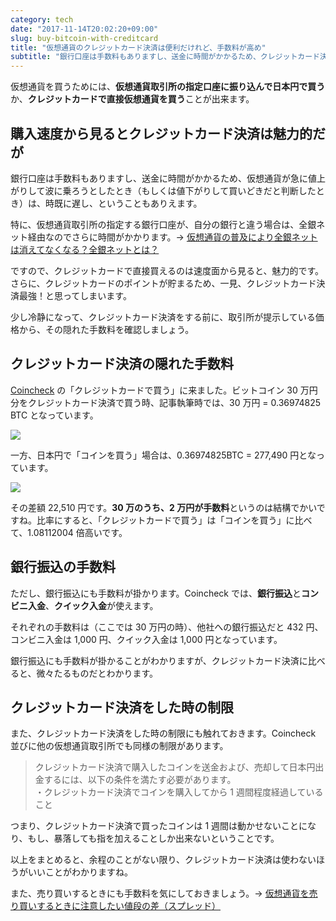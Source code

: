 ```yaml
---
category: tech
date: "2017-11-14T20:02:20+09:00"
slug: buy-bitcoin-with-creditcard
title: "仮想通貨のクレジットカード決済は便利だけれど、手数料が高め"
subtitle: "銀行口座は手数料もありますし、送金に時間がかかるため、クレジットカード決済が最強だと思いがちですが、隠れた手数料と送金・売却の制限があります。"
---
```


仮想通貨を買うためには、**仮想通貨取引所の指定口座に振り込んで日本円で買う**か、**クレジットカードで直接仮想通貨を買う**ことが出来ます。

## 購入速度から見るとクレジットカード決済は魅力的だが

銀行口座は手数料もありますし、送金に時間がかかるため、仮想通貨が急に値上がりして波に乗ろうとしたとき（もしくは値下がりして買いどきだと判断したとき）は、時既に遅し、ということもありえます。

特に、仮想通貨取引所の指定する銀行口座が、自分の銀行と違う場合は、全銀ネット経由なのでさらに時間がかかります。→ [仮想通貨の普及により全銀ネットは消えてなくなる？全銀ネットとは？](/archives/zengin-net/)

ですので、クレジットカードで直接買えるのは速度面から見ると、魅力的です。さらに、クレジットカードのポイントが貯まるため、一見、クレジットカード決済最強！と思ってしまいます。

少し冷静になって、クレジットカード決済をする前に、取引所が提示している価格から、その隠れた手数料を確認しましょう。

## クレジットカード決済の隠れた手数料

[Coincheck](https://coincheck.com/?c=h_3cAbRPgrw) の「クレジットカードで買う」に来ました。ビットコイン 30 万円分をクレジットカード決済で買う時、記事執筆時では、30 万円 = 0.36974825 BTC となっています。

<img src="/images/2017/11/buy-bitcoin-with-creditcard-1.png">

一方、日本円で「コインを買う」場合は、0.36974825BTC = 277,490 円となっています。

<img src="/images/2017/11/buy-bitcoin-with-creditcard-2.png">

その差額 22,510 円です。**30 万のうち、2 万円が手数料**というのは結構でかいですね。比率にすると、「クレジットカードで買う」は「コインを買う」に比べて、1.08112004 倍高いです。

## 銀行振込の手数料

ただし、銀行振込にも手数料が掛かります。Coincheck では、**銀行振込**と**コンビニ入金**、**クイック入金**が使えます。

それぞれの手数料は（ここでは 30 万円の時）、他社への銀行振込だと 432 円、コンビニ入金は 1,000 円、クイック入金は 1,000 円となっています。

銀行振込にも手数料が掛かることがわかりますが、クレジットカード決済に比べると、微々たるものだとわかります。

## クレジットカード決済をした時の制限

また、クレジットカード決済をした時の制限にも触れておきます。Coincheck 並びに他の仮想通貨取引所でも同様の制限があります。

> クレジットカード決済で購入したコインを送金および、売却して日本円出金するには、以下の条件を満たす必要があります。  
> ・クレジットカード決済でコインを購入してから 1 週間程度経過していること

つまり、クレジットカード決済で買ったコインは 1 週間は動かせないことになり、もし、暴落しても指を加えることしか出来ないということです。

以上をまとめると、余程のことがない限り、クレジットカード決済は使わないほうがいいことがわかりますね。

また、売り買いするときにも手数料を気にしておきましょう。→ [仮想通貨を売り買いするときに注意したい値段の差（スプレッド）](/archives/spread-of-cryptocurrency-trading/)

<cryptocurrency>
